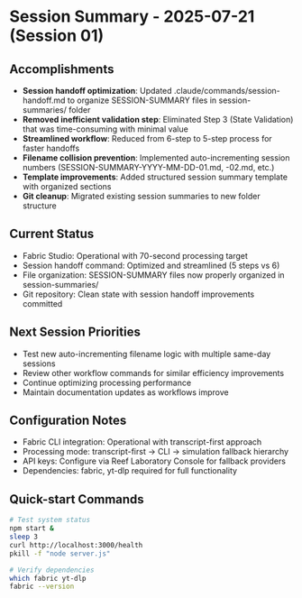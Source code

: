 # Session Summary - 2025-07-21 (Session 01)

## Accomplishments
- **Session handoff optimization**: Updated .claude/commands/session-handoff.md to organize SESSION-SUMMARY files in session-summaries/ folder
- **Removed inefficient validation step**: Eliminated Step 3 (State Validation) that was time-consuming with minimal value
- **Streamlined workflow**: Reduced from 6-step to 5-step process for faster handoffs
- **Filename collision prevention**: Implemented auto-incrementing session numbers (SESSION-SUMMARY-YYYY-MM-DD-01.md, -02.md, etc.)
- **Template improvements**: Added structured session summary template with organized sections
- **Git cleanup**: Migrated existing session summaries to new folder structure

## Current Status
- Fabric Studio: Operational with 70-second processing target
- Session handoff command: Optimized and streamlined (5 steps vs 6)
- File organization: SESSION-SUMMARY files now properly organized in session-summaries/
- Git repository: Clean state with session handoff improvements committed

## Next Session Priorities
- Test new auto-incrementing filename logic with multiple same-day sessions
- Review other workflow commands for similar efficiency improvements
- Continue optimizing processing performance
- Maintain documentation updates as workflows improve

## Configuration Notes
- Fabric CLI integration: Operational with transcript-first approach
- Processing mode: transcript-first → CLI → simulation fallback hierarchy
- API keys: Configure via Reef Laboratory Console for fallback providers
- Dependencies: fabric, yt-dlp required for full functionality

## Quick-start Commands
```bash
# Test system status
npm start &
sleep 3
curl http://localhost:3000/health
pkill -f "node server.js"

# Verify dependencies
which fabric yt-dlp
fabric --version
```
